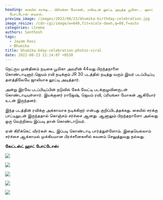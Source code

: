 ```yaml
---
heading: கையில் சரக்கு.. பிரியங்கா மோகன், ரவியுடன் லூட்டி அடித்த பூமிகா.. ஹாட்
  போட்டோஸ் வைரல்.
preview_image: /images/2022/08/23/bhumika-birthday-celebration.jpg
image_resize: /cdn-cgi/image/w=640,fit=scale-down,q=80,f=auto
categories: cinema
authors: Santhosh
tags:
  - Jayam Ravi
  - Bhumika
title: bhumika-bday-celebration-photos-viral
date: 2022-08-23 21:14:07 +0530
---
```

நெட்ருய முன்தினம் நடிகை பூமிகா அவரின் 44வது பிறந்தநாளை கொண்டாடினார்.ஜெயம் ரவி நடிக்கும் JR 30 படத்தில் நடித்து வரும் இவர் படப்பிடிப்பு தளத்திலேயே ஜாலியாக லூட்டி அடித்தார்.

அன்று இரவே படப்பிடிப்பின் நடுவில் கேக் வேட்டி படக்குழுவினருடன் கொண்டாடியுள்ளார். இயக்குனர் ராஜேஷ், ஜெயம் ரவி, ப்ரியங்கா மோகன் ஆகியோர் உடன் இருந்தனர்.

இந்த படத்தின் ரவிக்கு அக்காவாக நடிக்கிறார் என்பது குறிப்பிடத்தக்கது. கையில் சரக்கு பாட்டிலுடன் இருந்ததால் கொஞ்சம் சர்ச்சை ஆனது. ஆனாலும் பிறந்தநாளோ அல்லது ஒரு வெற்றியை இப்படி தான் கொண்டாடுவர்.

ஏன் கிரிக்கெட் வீரர்கள் கூட இப்படி கொண்டாடி பார்த்துள்ளோம். இதையெல்லாம் சர்ச்சை ஆக்காமல் முக்கியமான பிரச்சனைகளில் கவனம் செலுத்துவது நல்லது.

**லேட்டஸ்ட் ஹாட் போட்டோஸ்:**

![](/images/2022/08/23/bhumika-chawla-birthday-celebration.jpg)

![](/images/2022/08/23/bhumika-chawla-birthday-celebration-3.jpg)

![](/images/2022/08/23/bhumika-chawla-birthday-celebration-4.jpg)

![](/images/2022/08/23/bhumika-chawla-birthday-celebration-5.jpg)

![](/images/2022/08/23/bhumika-chawla-birthday-celebration-1.jpg)
